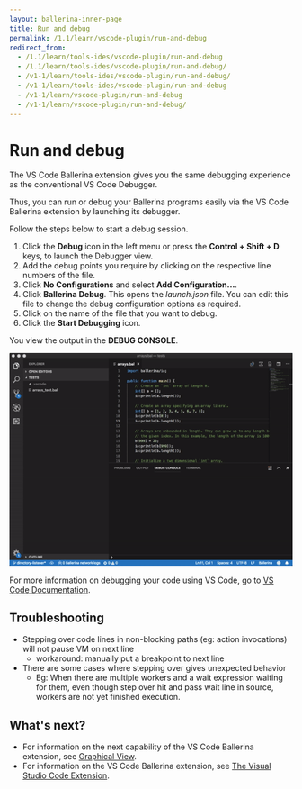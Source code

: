```yaml
---
layout: ballerina-inner-page
title: Run and debug
permalink: /1.1/learn/vscode-plugin/run-and-debug
redirect_from:
  - /1.1/learn/tools-ides/vscode-plugin/run-and-debug
  - /1.1/learn/tools-ides/vscode-plugin/run-and-debug/
  - /v1-1/learn/tools-ides/vscode-plugin/run-and-debug/
  - /v1-1/learn/tools-ides/vscode-plugin/run-and-debug
  - /v1-1/learn/vscode-plugin/run-and-debug
  - /v1-1/learn/vscode-plugin/run-and-debug/
---
```


# Run and debug

The VS Code Ballerina extension gives you the  same debugging experience as the conventional VS Code Debugger.

Thus, you can run or debug your Ballerina programs easily via the VS Code Ballerina extension by launching its debugger. 

Follow the steps below to start a 
debug session. 

1. Click the **Debug** icon in the left menu or press the **Control + Shift + D** keys, to launch the Debugger view.
2. Add the debug points you require by clicking on the respective line numbers of the file.
3. Click **No Configurations** and select **Add Configuration...**. 
4. Click **Ballerina Debug**. This opens the *launch.json* file. You can edit this file to change the debug configuration options as required.
5. Click on the name of the file that you want to debug.
6. Click the **Start Debugging** icon.

You view the output in the **DEBUG CONSOLE**.

![Run and debug](/1.1/learn/images/run-and-debug.gif)

For more information on debugging your code using VS Code, go to [VS Code Documentation](https://code.visualstudio.com/docs/editor/debugging).

## Troubleshooting
- Stepping over code lines in non-blocking paths (eg: action invocations) will not pause VM on next line
    - workaround: manually put a breakpoint to next line
- There are some cases where stepping over gives unexpected behavior
    - Eg: When there are multiple workers and a wait expression waiting for them, even though step over hit and pass wait line in source, workers are not yet finished execution.

## What's next?

 - For information on the next capability of the VS Code Ballerina extension, see [Graphical View](/1.1/learn/vscode-plugin/graphical-editor).
 - For information on the VS Code Ballerina extension, see [The Visual Studio Code Extension](/1.1/learn/vscode-plugin).
